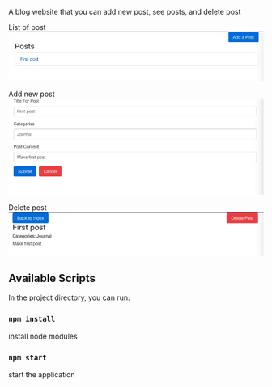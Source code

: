 A blog website that you can add new post, see posts, and delete post

List of post
![alt text](demo1.jpg)

Add new post
![alt text](demo.jpg)

Delete post
![alt text](demo2.jpg)


## Available Scripts
In the project directory, you can run:
### `npm install` 
install node modules
### `npm start`
start the application

